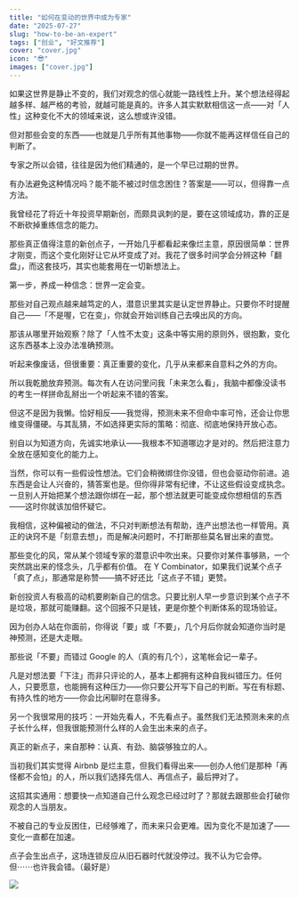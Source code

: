 ```yaml
---
title: "如何在变动的世界中成为专家"
date: "2025-07-27"
slug: "how-to-be-an-expert"
tags: ["创业", "好文推荐"]
cover: "cover.jpg"
icon: "😎"
images: ["cover.jpg"]
---
```

如果这世界是静止不变的，我们对观念的信心就能一路线性上升。某个想法经得起越多样、越严格的考验，就越可能是真的。许多人其实默默相信这一点——对「人性」这种变化不大的领域来说，这么想或许没错。



但对那些会变的东西——也就是几乎所有其他事物——你就不能再这样信任自己的判断了。



专家之所以会错，往往是因为他们精通的，是一个早已过期的世界。



有办法避免这种情况吗？能不能不被过时信念困住？答案是——可以，但得靠一点方法。



我曾经花了将近十年投资早期新创，而颇具讽刺的是，要在这领域成功，靠的正是不断砍掉重练信念的能力。



那些真正值得注意的新创点子，一开始几乎都看起来像烂主意，原因很简单：世界才刚变，而这个变化刚好让它从坏变成了对。我花了很多时间学会分辨这种「翻盘」，而这套技巧，其实也能套用在一切新想法上。



第一步，养成一种信念：世界一定会变。



那些对自己观点越来越笃定的人，潜意识里其实是认定世界静止。只要你不时提醒自己——「不是喔，它在变」，你就会开始训练自己去嗅出风的方向。



那该从哪里开始观察？除了「人性不太变」这条中等实用的原则外，很抱歉，变化这东西基本上没办法准确预测。



听起来像废话，但很重要：真正重要的变化，几乎从来都来自意料之外的方向。



所以我乾脆放弃预测。每次有人在访问里问我「未来怎么看」，我脑中都像没读书的考生一样拼命乱掰出一个听起来不错的答案。



但这不是因为我懒。恰好相反——我觉得，预测未来不但命中率可怜，还会让你思维变得僵硬。与其乱猜，不如选择更实际的策略：彻底、彻底地保持开放心态。



别自以为知道方向，先诚实地承认——我根本不知道哪边才是对的。然后把注意力全放在感知变化的能力上。



当然，你可以有一些假设性想法。它们会稍微绑住你没错，但也会驱动你前进。追东西是会让人兴奋的，猜答案也是。但你得非常有纪律，不让这些假设变成执念。
一旦别人开始把某个想法跟你绑在一起，那个想法就更可能变成你想相信的东西——这时你就该加倍怀疑它。



我相信，这种偏被动的做法，不只对判断想法有帮助，连产出想法也一样管用。真正的诀窍不是「刻意去想」，而是解决问题时，不打断那些莫名冒出来的直觉。



那些变化的风，常从某个领域专家的潜意识中吹出来。只要你对某件事够熟，一个突然跳出来的怪念头，几乎都有价值。
在 Y Combinator，如果我们说某个点子「疯了点」，那通常是称赞——搞不好还比「这点子不错」更赞。



新创投资人有极高的动机要刷新自己的信念。只要比别人早一步意识到某个点子不是垃圾，那就可能赚翻。这个回报不只是钱，更是你整个判断体系的现场验证。



因为创办人站在你面前，你得说「要」或「不要」，几个月后你就会知道你当时是神预测，还是大走眼。



那些说「不要」而错过 Google 的人（真的有几个），这笔帐会记一辈子。



凡是对想法要「下注」而非只评论的人，基本上都拥有这种自我纠错压力。任何人，只要愿意，也能拥有这种压力——你只要公开写下自己的判断。写在有标题、有持久性的地方——你会比闲聊时在意得多。



另一个我很常用的技巧：一开始先看人，不先看点子。虽然我们无法预测未来的点子长什么样，但我很能预测什么样的人会生出未来的点子。



真正的新点子，来自那种：认真、有劲、脑袋够独立的人。



当初我们其实觉得 Airbnb 是烂主意，但我们看得出来——创办人他们是那种「再怪都不会怕」的人，所以我们选择先信人、再信点子，最后押对了。



这招其实通用：想要快一点知道自己什么观念已经过时了？那就去跟那些会打破你观念的人当朋友。



不被自己的专业反困住，已经够难了，而未来只会更难。因为变化不是加速了——变化一直都在加速。



点子会生出点子，这场连锁反应从旧石器时代就没停过。我不认为它会停。
但⋯⋯也许我会错。（最好是）




![](https://prod-files-secure.s3.us-west-2.amazonaws.com/112d0858-5090-4d34-a606-b75eb8d65fd2/46476355-9cf3-4e99-9b7a-3531bc426380/1000202064.png?X-Amz-Algorithm=AWS4-HMAC-SHA256&X-Amz-Content-Sha256=UNSIGNED-PAYLOAD&X-Amz-Credential=ASIAZI2LB466XF53KQOQ%2F20251017%2Fus-west-2%2Fs3%2Faws4_request&X-Amz-Date=20251017T184120Z&X-Amz-Expires=3600&X-Amz-Security-Token=IQoJb3JpZ2luX2VjEAIaCXVzLXdlc3QtMiJGMEQCIBKi8duTbKand%2FRI1fmezErZXaVKXgqBhnQB0%2BEc4tN%2BAiAHlyOV8OTxEeKUtKKaXA3zSQc%2BsyDoES5y%2FSzY3%2FyopyqIBAir%2F%2F%2F%2F%2F%2F%2F%2F%2F%2F8BEAAaDDYzNzQyMzE4MzgwNSIMUzoqoeIBft%2FeloEcKtwD3zWtUOLhTDfGNRNATU7RuOa4JlogO939Vks5Dz4zFE0QRAAlZJFsNXr7dacS605K8k3hxOBk7ttzT3Ut4qjkDUY3xB0kZKtANW0ulM3896%2B43hbuiO3yu9fAz%2F48xVDft2y15Dxk5rD9ysZFVAFEwf%2FAb7gjmkpJlJdkKH4Kyw8%2FlRBMWcErWbyaR%2BJIkSwlkUJqsk7NBcPVHlI8MFeDmkksItx74mQQeYiMu7o1bbS%2BJAe293x%2FIlNqBbi6dC%2FUCpwz%2BZ69kb2iCmPcFIver19x0%2B62hRN4hGfTzzRpVofxTHHvA47vp7GVOeJ6H6OZmL%2B0fTPbq0I5j%2BEe1Vwji43KrYZp9ER088Duwz%2BlT254kVNcvlUNpv1d4ePXZBVV7NB5H5cPQUUe626tWQKgq78WbXvDNw7gaES6PV3kYbQIuB9xL6o%2FuXpYT%2BVt98FdGZe2yCOXM97ORvUopiAMYxNBnUGKvpo9Yx8BJMTsjm9EqrCnhVBcy3igCiHvguAtwu3A9xJuBaIKb88Vg%2Fm%2BE11bdBAvgDIKd0i0XjCzMTyHLVDm1ts1Gyvml9exZ8djXRUB3BQLsCY1uuTCk1oI%2F4huBQYZ%2B%2BOMMW%2BMBOanru7BWho3ZthsWO530L4wgP3JxwY6pgE5gH3ZwvoRbQ4gve71%2BPBJr%2F9w%2BDYXbz0BlltyAxInN4g5f06CLT5lEuCTCx%2BxP3EntY2pQ%2BtfJlQAo6OEDegoBeDBMJ3fjEbGvlfuq5pUNlw6CFrEAwu2%2F%2FDaPWJyobxXwhuIh%2B0TNiuV5pAbJNAiwdIs0cPBbwkkr54ETcd8MbNH2og2nORF2RBvdbta3u3i3sPFI6AvPVHDZsIrt%2F2lvJnjmuZj&X-Amz-Signature=2a64337f986060291cd6fc67cb98e73c66271f3a95ce71f79b8524bdef314ec3&X-Amz-SignedHeaders=host&x-amz-checksum-mode=ENABLED&x-id=GetObject)

